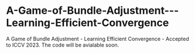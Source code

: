 # A-Game-of-Bundle-Adjustment---Learning-Efficient-Convergence
A Game of Bundle Adjustment - Learning Efficient Convergence - Accepted to ICCV 2023.
The code will be avialable soon.

